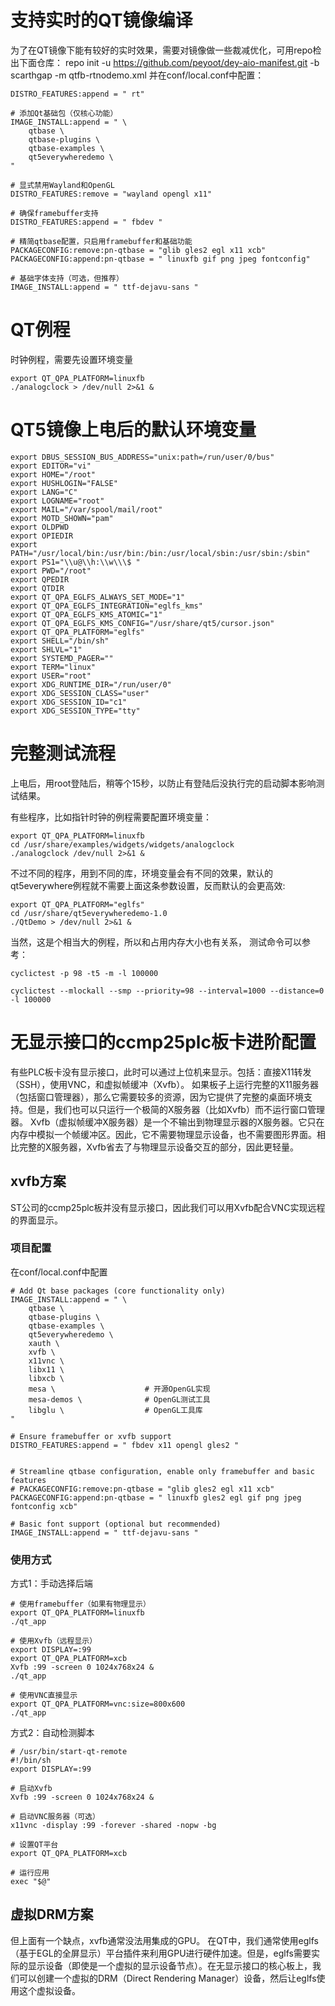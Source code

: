 # 支持实时的QT镜像编译
为了在QT镜像下能有较好的实时效果，需要对镜像做一些裁减优化，可用repo检出下面仓库：
repo init -u https://github.com/peyoot/dey-aio-manifest.git -b scarthgap -m qtfb-rtnodemo.xml
并在conf/local.conf中配置：
```
DISTRO_FEATURES:append = " rt"

# 添加Qt基础包（仅核心功能）
IMAGE_INSTALL:append = " \
    qtbase \
    qtbase-plugins \
    qtbase-examples \
    qt5everywheredemo \
"

# 显式禁用Wayland和OpenGL
DISTRO_FEATURES:remove = "wayland opengl x11"

# 确保framebuffer支持
DISTRO_FEATURES:append = " fbdev "

# 精简qtbase配置，只启用framebuffer和基础功能
PACKAGECONFIG:remove:pn-qtbase = "glib gles2 egl x11 xcb"
PACKAGECONFIG:append:pn-qtbase = " linuxfb gif png jpeg fontconfig"

# 基础字体支持（可选，但推荐）
IMAGE_INSTALL:append = " ttf-dejavu-sans "

```

# QT例程
时钟例程，需要先设置环境变量
```
export QT_QPA_PLATFORM=linuxfb
./analogclock > /dev/null 2>&1 &

```

# QT5镜像上电后的默认环境变量

```
export DBUS_SESSION_BUS_ADDRESS="unix:path=/run/user/0/bus"
export EDITOR="vi"
export HOME="/root"
export HUSHLOGIN="FALSE"
export LANG="C"
export LOGNAME="root"
export MAIL="/var/spool/mail/root"
export MOTD_SHOWN="pam"
export OLDPWD
export OPIEDIR
export PATH="/usr/local/bin:/usr/bin:/bin:/usr/local/sbin:/usr/sbin:/sbin"
export PS1="\\u@\\h:\\w\\\$ "
export PWD="/root"
export QPEDIR
export QTDIR
export QT_QPA_EGLFS_ALWAYS_SET_MODE="1"
export QT_QPA_EGLFS_INTEGRATION="eglfs_kms"
export QT_QPA_EGLFS_KMS_ATOMIC="1"
export QT_QPA_EGLFS_KMS_CONFIG="/usr/share/qt5/cursor.json"
export QT_QPA_PLATFORM="eglfs"
export SHELL="/bin/sh"
export SHLVL="1"
export SYSTEMD_PAGER=""
export TERM="linux"
export USER="root"
export XDG_RUNTIME_DIR="/run/user/0"
export XDG_SESSION_CLASS="user"
export XDG_SESSION_ID="c1"
export XDG_SESSION_TYPE="tty"

```

# 完整测试流程
上电后，用root登陆后，稍等个15秒，以防止有登陆后没执行完的启动脚本影响测试结果。

有些程序，比如指针时钟的例程需要配置环境变量：
```
export QT_QPA_PLATFORM=linuxfb
cd /usr/share/examples/widgets/widgets/analogclock
./analogclock /dev/null 2>&1 &
```
不过不同的程序，用到不同的库，环境变量会有不同的效果，默认的qt5everywhere例程就不需要上面这条参数设置，反而默认的会更高效:
```
export QT_QPA_PLATFORM="eglfs"
cd /usr/share/qt5everywheredemo-1.0
./QtDemo > /dev/null 2>&1 &
```
当然，这是个相当大的例程，所以和占用内存大小也有关系，
测试命令可以参考：
```
cyclictest -p 98 -t5 -m -l 100000

cyclictest --mlockall --smp --priority=98 --interval=1000 --distance=0 -l 100000

```

# 无显示接口的ccmp25plc板卡进阶配置
有些PLC板卡没有显示接口，此时可以通过上位机来显示。包括：直接X11转发（SSH），使用VNC，和虚拟帧缓冲（Xvfb）。
如果板子上运行完整的X11服务器（包括窗口管理器），那么它需要较多的资源，因为它提供了完整的桌面环境支持。但是，我们也可以只运行一个极简的X服务器（比如Xvfb）而不运行窗口管理器。
Xvfb（虚拟帧缓冲X服务器）是一个不输出到物理显示器的X服务器。它只在内存中模拟一个帧缓冲区。因此，它不需要物理显示设备，也不需要图形界面。相比完整的X服务器，Xvfb省去了与物理显示设备交互的部分，因此更轻量。

## xvfb方案
ST公司的ccmp25plc板并没有显示接口，因此我们可以用Xvfb配合VNC实现远程的界面显示。

### 项目配置
在conf/local.conf中配置
```
# Add Qt base packages (core functionality only)
IMAGE_INSTALL:append = " \
    qtbase \
    qtbase-plugins \
    qtbase-examples \
    qt5everywheredemo \
    xauth \
    xvfb \
    x11vnc \
    libx11 \
    libxcb \
    mesa \                    # 开源OpenGL实现
    mesa-demos \              # OpenGL测试工具
    libglu \                  # OpenGL工具库
"

# Ensure framebuffer or xvfb support
DISTRO_FEATURES:append = " fbdev x11 opengl gles2 "


# Streamline qtbase configuration, enable only framebuffer and basic features
# PACKAGECONFIG:remove:pn-qtbase = "glib gles2 egl x11 xcb"
PACKAGECONFIG:append:pn-qtbase = " linuxfb gles2 egl gif png jpeg fontconfig xcb"

# Basic font support (optional but recommended)
IMAGE_INSTALL:append = " ttf-dejavu-sans "
```

### 使用方式

方式1：手动选择后端
```
# 使用framebuffer（如果有物理显示）
export QT_QPA_PLATFORM=linuxfb
./qt_app

# 使用Xvfb（远程显示）
export DISPLAY=:99
export QT_QPA_PLATFORM=xcb
Xvfb :99 -screen 0 1024x768x24 &
./qt_app

# 使用VNC直接显示
export QT_QPA_PLATFORM=vnc:size=800x600
./qt_app
```
方式2：自动检测脚本
```
# /usr/bin/start-qt-remote
#!/bin/sh
export DISPLAY=:99

# 启动Xvfb
Xvfb :99 -screen 0 1024x768x24 &

# 启动VNC服务器（可选）
x11vnc -display :99 -forever -shared -nopw -bg

# 设置QT平台
export QT_QPA_PLATFORM=xcb

# 运行应用
exec "$@"
```
## 虚拟DRM方案
但上面有一个缺点，xvfb通常没法用集成的GPU。
在QT中，我们通常使用eglfs（基于EGL的全屏显示）平台插件来利用GPU进行硬件加速。但是，eglfs需要实际的显示设备（即使是一个虚拟的显示设备节点）。在无显示接口的核心板上，我们可以创建一个虚拟的DRM（Direct Rendering Manager）设备，然后让eglfs使用这个虚拟设备。